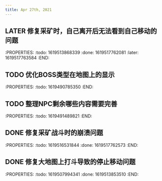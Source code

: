 ```yaml
---
title: Apr 27th, 2021
---
```


## LATER 修复采矿时，自己离开后无法看到自己移动的问题
:PROPERTIES:
:todo: 1619513868339
:done: 1619517762081
:later: 1619517763584
:END:
## TODO 优化BOSS类型在地图上的显示
:PROPERTIES:
:todo: 1619490785350
:END:
## TODO 整理NPC剩余哪些内容需要完善
:PROPERTIES:
:todo: 1619491489821
:END:
## DONE 修复采矿战斗时的崩溃问题
:PROPERTIES:
:todo: 1619516531844
:done: 1619517762573
:END:
## DONE 修复大地图上打斗导致的停止移动问题
:PROPERTIES:
:todo: 1619507994341
:done: 1619513853510
:END:
